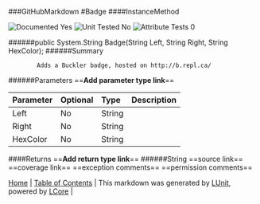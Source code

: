 ###GitHubMarkdown
#Badge
####InstanceMethod

![Documented Yes](http://b.repl.ca/v1/Documented-Yes-brightgreen.png) ![Unit Tested No](http://b.repl.ca/v1/Unit%20Tested-No-lightgrey.png) ![Attribute Tests 0](http://b.repl.ca/v1/Attribute%20Tests-0-lightgrey.png)

######public System.String Badge(String Left, String Right, String HexColor);
######Summary

            Adds a Buckler badge, hosted on http://b.repl.ca/
            
######Parameters
==__Add parameter type link__==

Parameter | Optional | Type | Description
:---  | :---  | :---  | :--- 
Left | No | String | 
Right | No | String | 
HexColor | No | String | 

####Returns
==__Add return type link__==
######String
==source link==
==coverage link==
==exception comments==
==permission comments==

[Home](../../README.md) | [Table of Contents](../../TableOfContents.md) | 
This markdown was generated by [LUnit](https://github.com/CodeSingularity/LUnit), powered by [LCore](https://github.com/CodeSingularity/LCore) | 

